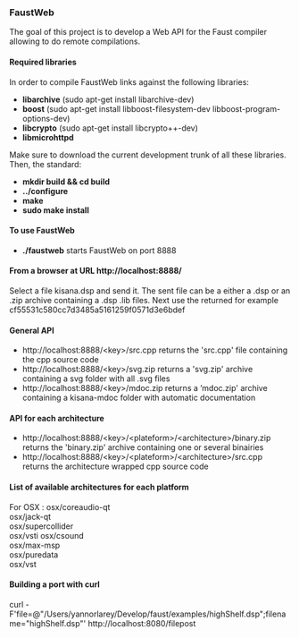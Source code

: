 
### FaustWeb ###

The goal of this project is to develop a Web API for the Faust compiler allowing to do remote compilations.

#### Required libraries ####

In order to compile FaustWeb links against the following libraries:

 - **libarchive** (sudo apt-get install libarchive-dev)
 - **boost** (sudo apt-get install libboost-filesystem-dev  libboost-program-options-dev)
 - **libcrypto** (sudo apt-get install libcrypto++-dev)
 - **libmicrohttpd**

Make sure to download the current development trunk of all these libraries. Then, the standard:

 - **mkdir build && cd build**
 - **../configure**
 - **make**
 - **sudo make install**

#### To use FaustWeb ####

 - **./faustweb** starts FaustWeb on port 8888

#### From a browser at URL http://localhost:8888/ ####

Select a file kisana.dsp and send it. The sent file can be a either a .dsp or an .zip archive containing a .dsp .lib files. Next use the returned <key> for example cf55531c580cc7d3485a5161259f0571d3e6bdef

#### General API ####

 - http://localhost:8888/\<key\>/src.cpp	returns the 'src.cpp' file containing the cpp source code 
 - http://localhost:8888/\<key\>/svg.zip	returns a 'svg.zip' archive containing a svg folder with all .svg files
 - http://localhost:8888/\<key\>/mdoc.zip returns a ’mdoc.zip' archive  containing a kisana-mdoc folder with automatic documentation

#### API for each architecture ####

 - http://localhost:8888/\<key\>/\<plateform\>/\<architecture\>/binary.zip returns the 'binary.zip' archive containing one or several binairies
 - http://localhost:8888/\<key\>/\<plateform\>/\<architecture\>/src.cpp	returns the architecture wrapped cpp source code 

#### List of available architectures for each platform ####

For OSX :
	osx/coreaudio-qt	
	osx/jack-qt				
	osx/supercollider	
	osx/vsti
	osx/csound		
	osx/max-msp		
	osx/puredata	
	osx/vst

#### Building a port with curl ####

curl -F'file=@"/Users/yannorlarey/Develop/faust/examples/highShelf.dsp";filename="highShelf.dsp"'  http://localhost:8080/filepost
